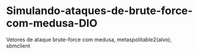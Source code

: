 # Simulando-ataques-de-brute-force-com-medusa-DIO
Vetores de ataque brute-force com medusa, metaspolitable2(alvo), sbmclient
